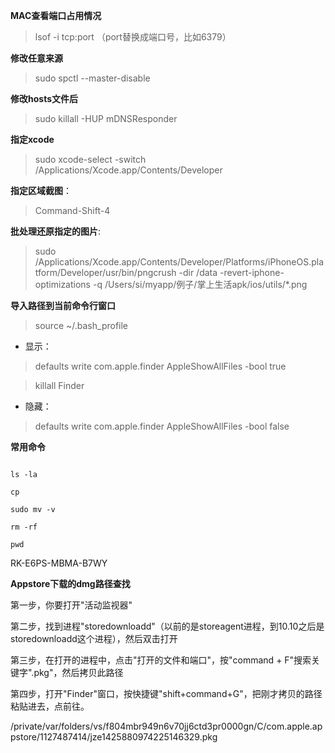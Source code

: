
**MAC查看端口占用情况**

> lsof -i tcp:port （port替换成端口号，比如6379）


**修改任意来源**
> sudo spctl --master-disable

**修改hosts文件后**

> sudo killall -HUP mDNSResponder



**指定xcode**



> sudo xcode-select -switch \/Applications\/Xcode.app\/Contents\/Developer



**指定区域截图**：



> Command-Shift-4



**批处理还原指定的图片**:



> sudo \/Applications\/Xcode.app\/Contents\/Developer\/Platforms\/iPhoneOS.platform\/Developer\/usr\/bin\/pngcrush -dir \/data -revert-iphone-optimizations -q \/Users\/si\/myapp\/例子\/掌上生活apk\/ios\/utils\/\*.png



**导入路径到当前命令行窗口**



> source ~\/.bash\_profile



* 显示：



> defaults write com.apple.finder AppleShowAllFiles -bool true

>

> killall Finder



* 隐藏：



> defaults write com.apple.finder AppleShowAllFiles -bool false



****常用命令****



```

ls -la

cp

sudo mv -v

rm -rf

pwd

```



RK-E6PS-MBMA-B7WY



**Appstore下载的dmg路径查找**



第一步，你要打开"活动监视器"



第二步，找到进程"storedownloadd"（以前的是storeagent进程，到10.10之后是storedownloadd这个进程），然后双击打开



第三步，在打开的进程中，点击"打开的文件和端口"，按"command + F"搜索关键字".pkg"，然后拷贝此路径



第四步，打开"Finder"窗口，按快捷键"shift+command+G"，把刚才拷贝的路径粘贴进去，点前往。



\/private\/var\/folders\/vs\/f804mbr949n6v70jj6ctd3pr0000gn\/C\/com.apple.appstore\/1127487414\/jze1425880974225146329.pkg




